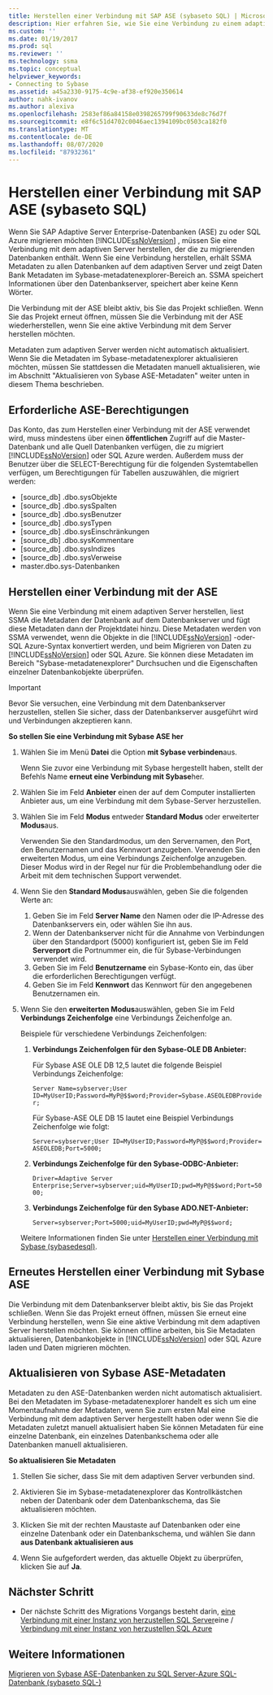 ```yaml
---
title: Herstellen einer Verbindung mit SAP ASE (sybaseto SQL) | Microsoft-Dokumentation
description: Hier erfahren Sie, wie Sie eine Verbindung zu einem adaptiven Server herstellen, um eine SAP Adaptive Server Enterprise-Datenbank (ASE) zu SQL Server oder Azure SQL-Datenbank zu
ms.custom: ''
ms.date: 01/19/2017
ms.prod: sql
ms.reviewer: ''
ms.technology: ssma
ms.topic: conceptual
helpviewer_keywords:
- Connecting to Sybase
ms.assetid: a45a2330-9175-4c9e-af38-ef920e350614
author: nahk-ivanov
ms.author: alexiva
ms.openlocfilehash: 2583ef86a84158e0398265799f90633de8c76d7f
ms.sourcegitcommit: e8f6c51d4702c0046aec1394109bc0503ca182f0
ms.translationtype: MT
ms.contentlocale: de-DE
ms.lasthandoff: 08/07/2020
ms.locfileid: "87932361"
---
```

# <a name="connecting-to-sap-ase-sybasetosql"></a>Herstellen einer Verbindung mit SAP ASE (sybaseto SQL)

Wenn Sie SAP Adaptive Server Enterprise-Datenbanken (ASE) zu oder SQL Azure migrieren möchten [!INCLUDE[ssNoVersion](../../includes/ssnoversion-md.md)] , müssen Sie eine Verbindung mit dem adaptiven Server herstellen, der die zu migrierenden Datenbanken enthält. Wenn Sie eine Verbindung herstellen, erhält SSMA Metadaten zu allen Datenbanken auf dem adaptiven Server und zeigt Daten Bank Metadaten im Sybase-metadatenexplorer-Bereich an. SSMA speichert Informationen über den Datenbankserver, speichert aber keine Kenn Wörter.  
  
Die Verbindung mit der ASE bleibt aktiv, bis Sie das Projekt schließen. Wenn Sie das Projekt erneut öffnen, müssen Sie die Verbindung mit der ASE wiederherstellen, wenn Sie eine aktive Verbindung mit dem Server herstellen möchten.  
  
Metadaten zum adaptiven Server werden nicht automatisch aktualisiert. Wenn Sie die Metadaten im Sybase-metadatenexplorer aktualisieren möchten, müssen Sie stattdessen die Metadaten manuell aktualisieren, wie im Abschnitt "Aktualisieren von Sybase ASE-Metadaten" weiter unten in diesem Thema beschrieben.  
  
## <a name="required-ase-permissions"></a>Erforderliche ASE-Berechtigungen

Das Konto, das zum Herstellen einer Verbindung mit der ASE verwendet wird, muss mindestens über einen **öffentlichen** Zugriff auf die Master-Datenbank und alle Quell Datenbanken verfügen, die zu migriert [!INCLUDE[ssNoVersion](../../includes/ssnoversion-md.md)] oder SQL Azure werden. Außerdem muss der Benutzer über die SELECT-Berechtigung für die folgenden Systemtabellen verfügen, um Berechtigungen für Tabellen auszuwählen, die migriert werden:  
  
- [source_db] .dbo.sysObjekte  
- [source_db] .dbo.sysSpalten  
- [source_db] .dbo.sysBenutzer  
- [source_db] .dbo.sysTypen  
- [source_db] .dbo.sysEinschränkungen  
- [source_db] .dbo.sysKommentare  
- [source_db] .dbo.sysIndizes  
- [source_db] .dbo.sysVerweise  
- master.dbo.sys-Datenbanken  
  
## <a name="establishing-a-connection-to-ase"></a>Herstellen einer Verbindung mit der ASE

Wenn Sie eine Verbindung mit einem adaptiven Server herstellen, liest SSMA die Metadaten der Datenbank auf dem Datenbankserver und fügt diese Metadaten dann der Projektdatei hinzu. Diese Metadaten werden von SSMA verwendet, wenn die Objekte in die [!INCLUDE[ssNoVersion](../../includes/ssnoversion-md.md)] -oder-SQL Azure-Syntax konvertiert werden, und beim Migrieren von Daten zu [!INCLUDE[ssNoVersion](../../includes/ssnoversion-md.md)] oder SQL Azure. Sie können diese Metadaten im Bereich "Sybase-metadatenexplorer" Durchsuchen und die Eigenschaften einzelner Datenbankobjekte überprüfen.  
  
> [!IMPORTANT]  
> Bevor Sie versuchen, eine Verbindung mit dem Datenbankserver herzustellen, stellen Sie sicher, dass der Datenbankserver ausgeführt wird und Verbindungen akzeptieren kann.  
  
**So stellen Sie eine Verbindung mit Sybase ASE her**
  
1. Wählen Sie im Menü **Datei** die Option **mit Sybase verbinden**aus.  
  
   Wenn Sie zuvor eine Verbindung mit Sybase hergestellt haben, stellt der Befehls Name **erneut eine Verbindung mit Sybase**her.  
  
2. Wählen Sie im Feld **Anbieter** einen der auf dem Computer installierten Anbieter aus, um eine Verbindung mit dem Sybase-Server herzustellen.  
  
3. Wählen Sie im Feld **Modus** entweder **Standard Modus** oder erweiterter **Modus**aus.  
  
   Verwenden Sie den Standardmodus, um den Servernamen, den Port, den Benutzernamen und das Kennwort anzugeben. Verwenden Sie den erweiterten Modus, um eine Verbindungs Zeichenfolge anzugeben. Dieser Modus wird in der Regel nur für die Problembehandlung oder die Arbeit mit dem technischen Support verwendet.  
  
4. Wenn Sie den **Standard Modus**auswählen, geben Sie die folgenden Werte an:  
  
    1. Geben Sie im Feld **Server Name** den Namen oder die IP-Adresse des Datenbankservers ein, oder wählen Sie ihn aus.  
    2. Wenn der Datenbankserver nicht für die Annahme von Verbindungen über den Standardport (5000) konfiguriert ist, geben Sie im Feld **Serverport** die Portnummer ein, die für Sybase-Verbindungen verwendet wird.  
    3. Geben Sie im Feld **Benutzername** ein Sybase-Konto ein, das über die erforderlichen Berechtigungen verfügt.  
    4. Geben Sie im Feld **Kennwort** das Kennwort für den angegebenen Benutzernamen ein.  
  
5. Wenn Sie den **erweiterten Modus**auswählen, geben Sie im Feld **Verbindungs Zeichenfolge** eine Verbindungs Zeichenfolge an.  
  
    Beispiele für verschiedene Verbindungs Zeichenfolgen:  
  
    1. **Verbindungs Zeichenfolgen für den Sybase-OLE DB Anbieter:**  
  
        Für Sybase ASE OLE DB 12,5 lautet die folgende Beispiel Verbindungs Zeichenfolge:  
  
        `Server Name=sybserver;User ID=MyUserID;Password=MyP@$$word;Provider=Sybase.ASEOLEDBProvider;`  
  
        Für Sybase-ASE OLE DB 15 lautet eine Beispiel Verbindungs Zeichenfolge wie folgt:  
  
        `Server=sybserver;User ID=MyUserID;Password=MyP@$$word;Provider= ASEOLEDB;Port=5000;`  
  
    2. **Verbindungs Zeichenfolge für den Sybase-ODBC-Anbieter:**  
  
       `Driver=Adaptive Server Enterprise;Server=sybserver;uid=MyUserID;pwd=MyP@$$word;Port=5000;`  
  
    3. **Verbindungs Zeichenfolge für den Sybase ADO.NET-Anbieter:**  
  
       `Server=sybserver;Port=5000;uid=MyUserID;pwd=MyP@$$word;`  
  
    Weitere Informationen finden Sie unter [Herstellen einer Verbindung mit Sybase &#40;sybasedesql&#41;](../../ssma/sybase/connect-to-sybase-sybasetosql.md).  
  
## <a name="reconnecting-to-sybase-ase"></a>Erneutes Herstellen einer Verbindung mit Sybase ASE

Die Verbindung mit dem Datenbankserver bleibt aktiv, bis Sie das Projekt schließen. Wenn Sie das Projekt erneut öffnen, müssen Sie erneut eine Verbindung herstellen, wenn Sie eine aktive Verbindung mit dem adaptiven Server herstellen möchten. Sie können offline arbeiten, bis Sie Metadaten aktualisieren, Datenbankobjekte in [!INCLUDE[ssNoVersion](../../includes/ssnoversion-md.md)] oder SQL Azure laden und Daten migrieren möchten.  
  
## <a name="refreshing-sybase-ase-metadata"></a>Aktualisieren von Sybase ASE-Metadaten

Metadaten zu den ASE-Datenbanken werden nicht automatisch aktualisiert. Bei den Metadaten im Sybase-metadatenexplorer handelt es sich um eine Momentaufnahme der Metadaten, wenn Sie zum ersten Mal eine Verbindung mit dem adaptiven Server hergestellt haben oder wenn Sie die Metadaten zuletzt manuell aktualisiert haben Sie können Metadaten für eine einzelne Datenbank, ein einzelnes Datenbankschema oder alle Datenbanken manuell aktualisieren.  
  
**So aktualisieren Sie Metadaten**
  
1. Stellen Sie sicher, dass Sie mit dem adaptiven Server verbunden sind.  
  
2. Aktivieren Sie im Sybase-metadatenexplorer das Kontrollkästchen neben der Datenbank oder dem Datenbankschema, das Sie aktualisieren möchten.  
  
3. Klicken Sie mit der rechten Maustaste auf Datenbanken oder eine einzelne Datenbank oder ein Datenbankschema, und wählen Sie dann **aus Datenbank aktualisieren aus**  
  
4. Wenn Sie aufgefordert werden, das aktuelle Objekt zu überprüfen, klicken Sie auf **Ja**.  
  
## <a name="next-step"></a>Nächster Schritt  
  
- Der nächste Schritt des Migrations Vorgangs besteht darin, [eine Verbindung mit einer Instanz von herzustellen SQL Server](connecting-to-sql-server-sybasetosql.md)eine  /  [Verbindung mit einer Instanz von herzustellen SQL Azure](connecting-to-azure-sql-db-sybasetosql.md)  
  
## <a name="see-also"></a>Weitere Informationen

[Migrieren von Sybase ASE-Datenbanken zu SQL Server-Azure SQL-Datenbank &#40;sybaseto SQL-&#41;](../../ssma/sybase/migrating-sybase-ase-databases-to-sql-server-azure-sql-db-sybasetosql.md)  
